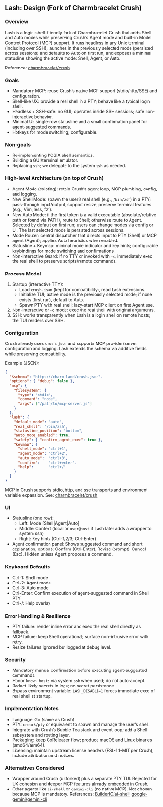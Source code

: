 ## Lash: Design (Fork of Charmbracelet Crush)

### Overview
Lash is a login-shell-friendly fork of Charmbracelet Crush that adds Shell and Auto modes while preserving Crush’s Agent mode and built-in Model Context Protocol (MCP) support. It runs headless in any Unix terminal (including over SSH), launches in the previously selected mode (persisted across sessions) and defaults to Auto on first run, and exposes a minimal statusline showing the active mode: Shell, Agent, or Auto.

Reference: [charmbracelet/crush](https://github.com/charmbracelet/crush)

### Goals
- Mandatory MCP: reuse Crush’s native MCP support (stdio/http/SSE) and configuration.
- Shell-like UX: provide a real shell in a PTY; behave like a typical login shell.
- Headless + SSH-safe: no GUI; operates inside SSH sessions; safe non-interactive behavior.
- Minimal UI: single-row statusline and a small confirmation panel for agent-suggested commands.
- Hotkeys for mode switching; configurable.

### Non-goals
- Re-implementing POSIX shell semantics.
- Building a GUI/terminal emulator.
- Replacing `ssh`; we delegate to the system `ssh` as needed.

### High-level Architecture (on top of Crush)
- Agent Mode (existing): retain Crush’s agent loop, MCP plumbing, config, and logging.
- New Shell Mode: spawn the user’s real shell (e.g., `/bin/zsh`) in a PTY; pass-through input/output, support resize, preserve terminal features (e.g., Vim, less, fzf).
- New Auto Mode: if the first token is a valid executable (absolute/relative path or found via PATH), route to Shell; otherwise route to Agent. Selected by default on first run; users can change modes via config or UI. The last selected mode is persisted across sessions.
- Mode Router: central dispatcher that directs input to PTY (Shell) or MCP agent (Agent); applies Auto heuristics when enabled.
- Statusline + Keymap: minimal mode indicator and key hints; configurable keybindings for mode switching and confirmations.
- Non-interactive Guard: if no TTY or invoked with `-c`, immediately exec the real shell to preserve scripts/remote commands.

### Process Model
1) Startup (interactive TTY):
   - Load `crush.json` (kept for compatibility), read Lash extensions.
   - Initialize TUI; active mode is the previously selected mode; if none exists (first run), default to Auto.
   - Spawn PTY with real shell; lazy-start MCP client on first Agent use.
2) Non-interactive or `-c` mode: exec the real shell with original arguments.
3) SSH: works transparently when Lash is a login shell on remote hosts; the TUI renders over SSH.

### Configuration
Crush already uses `crush.json` and supports MCP provider/server configuration and logging. Lash extends the schema via additive fields while preserving compatibility.

Example (JSON):
```json
{
  "$schema": "https://charm.land/crush.json",
  "options": { "debug": false },
  "mcp": {
    "filesystem": {
      "type": "stdio",
      "command": "node",
      "args": ["/path/to/mcp-server.js"]
    }
  },
  "lash": {
    "default_mode": "auto",         
    "real_shell": "/bin/zsh",       
    "statusline_position": "bottom",
    "auto_mode_enabled": true,
    "safety": { "confirm_agent_exec": true },
    "keymap": {
      "shell_mode": "ctrl+1",
      "agent_mode": "ctrl+2",
      "auto_mode":  "ctrl+3",
      "confirm":    "ctrl+enter",
      "help":       "ctrl+/"
    }
  }
}
```

MCP in Crush supports stdio, http, and sse transports and environment variable expansion. See: [charmbracelet/crush](https://github.com/charmbracelet/crush)

### UI
- Statusline (one row):
  - Left: Mode [Shell|Agent|Auto]
  - Middle: Context (local or `user@host` if Lash later adds a wrapper to system ssh)
  - Right: Key hints (Ctrl-1/2/3; Ctrl-Enter)
- Agent confirmation panel: Shows suggested command and short explanation; options: Confirm (Ctrl-Enter), Revise (prompt), Cancel (Esc). Hidden unless Agent proposes a command.

### Keyboard Defaults
- Ctrl-1: Shell mode
- Ctrl-2: Agent mode
- Ctrl-3: Auto mode
- Ctrl-Enter: Confirm execution of agent-suggested command in Shell PTY
- Ctrl-/: Help overlay

### Error Handling & Resilience
- PTY failure: render inline error and exec the real shell directly as fallback.
- MCP failure: keep Shell operational; surface non-intrusive error with retry.
- Resize failures ignored but logged at debug level.

### Security
- Mandatory manual confirmation before executing agent-suggested commands.
- Honor `known_hosts` via system `ssh` when used; do not auto-accept.
- Redact likely secrets in logs; no secret persistence.
- Bypass environment variable: `LASH_DISABLE=1` forces immediate exec of real shell at startup.

### Implementation Notes
- Language: Go (same as Crush).
- PTY: `creack/pty` or equivalent to spawn and manage the user’s shell.
- Integrate with Crush’s Bubble Tea stack and event loop; add a Shell subsystem and routing layer.
- Packaging: keep GoReleaser flow; produce macOS and Linux binaries (amd64/arm64).
- Licensing: maintain upstream license headers (FSL-1.1-MIT per Crush), include attribution and notices.

### Alternatives Considered
- Wrapper around Crush (unforked) plus a separate PTY TUI. Rejected for UX cohesion and deeper MCP features already embedded in Crush.
- Other agents like `ai-shell` or `gemini-cli` (no native MCP). Not chosen because MCP is mandatory. References: [BuilderIO/ai-shell](https://github.com/BuilderIO/ai-shell), [google-gemini/gemini-cli](https://github.com/google-gemini/gemini-cli)


